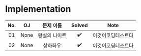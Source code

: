 # Implementation


|          No.          |        OJ        |        문제 이름         |        Solved         |   Note   |
| :-----: |  :--------: |:---------------------: | :-----: |:-----: |
| 01 | None | 왕실의 나이트 | ✔️ | 이것이코딩테스트다 |
| 02 | None | 상하좌우 | ✔️ | 이것이코딩테스트다 |